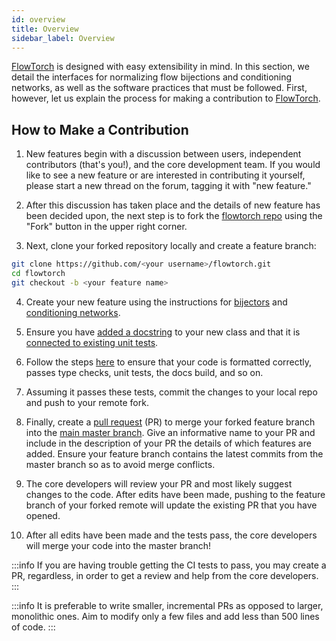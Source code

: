 ```yaml
---
id: overview
title: Overview
sidebar_label: Overview
---
```


[FlowTorch](https://flowtorch.ai) is designed with easy extensibility in mind. In this section, we detail the interfaces for normalizing flow bijections and conditioning networks, as well as the software practices that must be followed. First, however, let us explain the process for making a contribution to [FlowTorch](https://flowtorch.ai).

## How to Make a Contribution
1.  New features begin with a discussion between users, independent contributors (that's you!), and the core development team. If you would like to see a new feature or are interested in contributing it yourself, please start a new thread on the forum, tagging it with "new feature."

2. After this discussion has taken place and the details of new feature has been decided upon, the next step is to fork the [flowtorch repo](https://github.com/facebookincubator/flowtorch) using the "Fork" button in the upper right corner.

3. Next, clone your forked repository locally and create a feature branch:

```bash
git clone https://github.com/<your username>/flowtorch.git
cd flowtorch
git checkout -b <your feature name>
```

4. Create your new feature using the instructions for [bijectors](/dev/bijector) and [conditioning networks](/dev/params).

5. Ensure you have [added a docstring](/dev/docs) to your new class and that it is [connected to existing unit tests](/dev/tests).

6. Follow the steps [here](/dev/ops#successful-commits) to ensure that your code is formatted correctly, passes type checks, unit tests, the docs build, and so on.

7. Assuming it passes these tests, commit the changes to your local repo and push to your remote fork.

8. Finally, create a [pull request](https://docs.github.com/en/github/collaborating-with-issues-and-pull-requests/about-pull-requests) (PR) to merge your forked feature branch into the [main master branch](https://github.com/facebookincubator/flowtorch). Give an informative name to your PR and include in the description of your PR the details of which features are added. Ensure your feature branch contains the latest commits from the master branch so as to avoid merge conflicts.

9. The core developers will review your PR and most likely suggest changes to the code. After edits have been made, pushing to the feature branch of your forked remote will update the existing PR that you have opened.

10. After all edits have been made and the tests pass, the core developers will merge your code into the master branch!

:::info
If you are having trouble getting the CI tests to pass, you may create a PR, regardless, in order to get a review and help from the core developers.
:::

:::info
It is preferable to write smaller, incremental PRs as opposed to larger, monolithic ones. Aim to modify only a few files and add less than 500 lines of code.
:::
